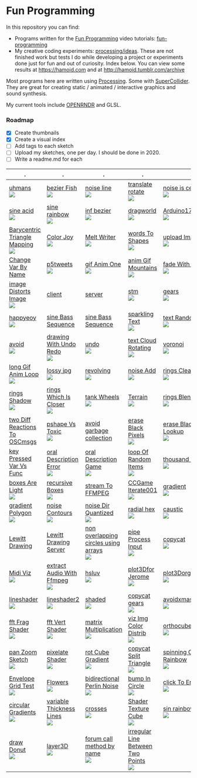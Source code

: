 
# Fun Programming

In this repository you can find:

- Programs written for the [Fun Programming](https://funprogramming.org) video
  tutorials: [fun-programming](https://github.com/hamoid/Fun-Programming/tree/master/processing/fun-programming)
- My creative coding experiments: [processing/ideas](https://github.com/hamoid/Fun-Programming/tree/master/processing/ideas).
  These are not finished work but tests I do while developing a project or experiments done just for fun and out of curiosity.
  Index below. You can view some results at https://hamoid.com and at http://hamoid.tumblr.com/archive

Most programs here are written using [Processing](http://www.processing.org/).
Some with [SuperCollider](https://supercollider.github.io/).
They are great for creating static / animated / interactive graphics and sound synthesis.

My current tools include [OPENRNDR](https://openrndr.org) and GLSL.

### Roadmap

- [x] Create thumbnails
- [x] Create a visual index
- [ ] Add tags to each sketch
- [ ] Upload my sketches, one per day. I should be done in 2020.
- [ ] Write a readme.md for each
 
| . | . | . | . | . |
| --- | --- | --- | --- | --- |
| [uhmans<br>![](processing/ideas/2006/04/uhmans/.thumb.jpg)](https://github.com/hamoid/Fun-Programming/blob/master/processing/ideas/2006/04/uhmans/) | [bezier Fish<br>![](processing/ideas/2011/05/bezierFish/.thumb.jpg)](https://github.com/hamoid/Fun-Programming/blob/master/processing/ideas/2011/05/bezierFish/) | [noise line<br>![](processing/ideas/2011/08/noise_line/.thumb.jpg)](https://github.com/hamoid/Fun-Programming/blob/master/processing/ideas/2011/08/noise_line/) | [translate rotate<br>![](processing/ideas/2011/08/translate_rotate/.thumb.jpg)](https://github.com/hamoid/Fun-Programming/blob/master/processing/ideas/2011/08/translate_rotate/) | [noise is centered<br>![](processing/ideas/2011/09/noise_is_centered/.thumb.jpg)](https://github.com/hamoid/Fun-Programming/blob/master/processing/ideas/2011/09/noise_is_centered/)  |
| [sine acid<br>![](processing/ideas/2011/09/sine_acid/.thumb.jpg)](https://github.com/hamoid/Fun-Programming/blob/master/processing/ideas/2011/09/sine_acid/) | [sine rainbow<br>![](processing/ideas/2011/09/sine_rainbow/.thumb.jpg)](https://github.com/hamoid/Fun-Programming/blob/master/processing/ideas/2011/09/sine_rainbow/) | [inf bezier<br>![](processing/ideas/2012/02/inf_bezier/.thumb.jpg)](https://github.com/hamoid/Fun-Programming/blob/master/processing/ideas/2012/02/inf_bezier/) | [dragworld<br>![](processing/ideas/2012/06/dragworld/.thumb.jpg)](https://github.com/hamoid/Fun-Programming/blob/master/processing/ideas/2012/06/dragworld/) | [Arduino178Children<br>![](processing/ideas/2013/01/Arduino178Children/.thumb.jpg)](https://github.com/hamoid/Fun-Programming/blob/master/processing/ideas/2013/01/Arduino178Children/)  |
| [Barycentric Triangle Mapping<br>![](processing/ideas/2013/02/BarycentricTriangleMapping/.thumb.jpg)](https://github.com/hamoid/Fun-Programming/blob/master/processing/ideas/2013/02/BarycentricTriangleMapping/) | [Color Joy<br>![](processing/ideas/2013/02/ColorJoy/.thumb.jpg)](https://github.com/hamoid/Fun-Programming/blob/master/processing/ideas/2013/02/ColorJoy/) | [Melt Writer<br>![](processing/ideas/2013/02/MeltWriter/.thumb.jpg)](https://github.com/hamoid/Fun-Programming/blob/master/processing/ideas/2013/02/MeltWriter/) | [words To Shapes<br>![](processing/ideas/2013/06/wordsToShapes/.thumb.jpg)](https://github.com/hamoid/Fun-Programming/blob/master/processing/ideas/2013/06/wordsToShapes/) | [upload Image<br>![](processing/ideas/2013/07/uploadImage/.thumb.jpg)](https://github.com/hamoid/Fun-Programming/blob/master/processing/ideas/2013/07/uploadImage/)  |
| [Change Var By Name](https://github.com/hamoid/Fun-Programming/blob/master/processing/ideas/2013/08/ChangeVarByName/) | [p5tweets<br>![](processing/ideas/2013/08/p5tweets/.thumb.jpg)](https://github.com/hamoid/Fun-Programming/blob/master/processing/ideas/2013/08/p5tweets/) | [gif Anim One<br>![](processing/ideas/2013/10/gifAnimOne/.thumb.jpg)](https://github.com/hamoid/Fun-Programming/blob/master/processing/ideas/2013/10/gifAnimOne/) | [anim Gif Mountains<br>![](processing/ideas/2013/11/animGifMountains/.thumb.jpg)](https://github.com/hamoid/Fun-Programming/blob/master/processing/ideas/2013/11/animGifMountains/) | [fade With Shader<br>![](processing/ideas/2013/11/fadeWithShader/.thumb.jpg)](https://github.com/hamoid/Fun-Programming/blob/master/processing/ideas/2013/11/fadeWithShader/)  |
| [image Distorts Image<br>![](processing/ideas/2013/11/imageDistortsImage/.thumb.jpg)](https://github.com/hamoid/Fun-Programming/blob/master/processing/ideas/2013/11/imageDistortsImage/) | [client](https://github.com/hamoid/Fun-Programming/blob/master/processing/ideas/2013/11/prettyDecentDisplay/client/) | [server](https://github.com/hamoid/Fun-Programming/blob/master/processing/ideas/2013/11/prettyDecentDisplay/server/) | [stm<br>![](processing/ideas/2013/11/stm/.thumb.jpg)](https://github.com/hamoid/Fun-Programming/blob/master/processing/ideas/2013/11/stm/) | [gears<br>![](processing/ideas/2013/12/gears/.thumb.jpg)](https://github.com/hamoid/Fun-Programming/blob/master/processing/ideas/2013/12/gears/)  |
| [happyeoy<br>![](processing/ideas/2013/12/happyeoy/.thumb.jpg)](https://github.com/hamoid/Fun-Programming/blob/master/processing/ideas/2013/12/happyeoy/) | [sine Bass Sequence](https://github.com/hamoid/Fun-Programming/blob/master/processing/ideas/2013/12/sineBassSequence/) | [sine Bass Sequence](https://github.com/hamoid/Fun-Programming/blob/master/processing/ideas/2013/12/sineBassSequence/) | [sparkling Text<br>![](processing/ideas/2013/12/sparklingText/.thumb.jpg)](https://github.com/hamoid/Fun-Programming/blob/master/processing/ideas/2013/12/sparklingText/) | [text Randomizer<br>![](processing/ideas/2013/12/textRandomizer/.thumb.jpg)](https://github.com/hamoid/Fun-Programming/blob/master/processing/ideas/2013/12/textRandomizer/)  |
| [avoid<br>![](processing/ideas/2014/01/avoid/.thumb.jpg)](https://github.com/hamoid/Fun-Programming/blob/master/processing/ideas/2014/01/avoid/) | [drawing With Undo Redo<br>![](processing/ideas/2014/01/drawingWithUndoRedo/.thumb.jpg)](https://github.com/hamoid/Fun-Programming/blob/master/processing/ideas/2014/01/drawingWithUndoRedo/) | [undo<br>![](processing/ideas/2014/01/undo/.thumb.jpg)](https://github.com/hamoid/Fun-Programming/blob/master/processing/ideas/2014/01/undo/) | [text Cloud Rotating<br>![](processing/ideas/2014/02/textCloudRotating/.thumb.jpg)](https://github.com/hamoid/Fun-Programming/blob/master/processing/ideas/2014/02/textCloudRotating/) | [voronoi<br>![](processing/ideas/2014/02/voronoi/.thumb.jpg)](https://github.com/hamoid/Fun-Programming/blob/master/processing/ideas/2014/02/voronoi/)  |
| [long Gif Anim Loop<br>![](processing/ideas/2014/03/longGifAnimLoop/.thumb.jpg)](https://github.com/hamoid/Fun-Programming/blob/master/processing/ideas/2014/03/longGifAnimLoop/) | [lossy jpg<br>![](processing/ideas/2014/03/lossy_jpg/.thumb.jpg)](https://github.com/hamoid/Fun-Programming/blob/master/processing/ideas/2014/03/lossy_jpg/) | [revolving<br>![](processing/ideas/2014/03/revolving/.thumb.jpg)](https://github.com/hamoid/Fun-Programming/blob/master/processing/ideas/2014/03/revolving/) | [noise Add<br>![](processing/ideas/2014/04/noiseAdd/.thumb.jpg)](https://github.com/hamoid/Fun-Programming/blob/master/processing/ideas/2014/04/noiseAdd/) | [rings Cleaner<br>![](processing/ideas/2014/04/ringsCleaner/.thumb.jpg)](https://github.com/hamoid/Fun-Programming/blob/master/processing/ideas/2014/04/ringsCleaner/)  |
| [rings Shadow<br>![](processing/ideas/2014/04/ringsShadow/.thumb.jpg)](https://github.com/hamoid/Fun-Programming/blob/master/processing/ideas/2014/04/ringsShadow/) | [rings Which Is Closer<br>![](processing/ideas/2014/04/ringsWhichIsCloser/.thumb.jpg)](https://github.com/hamoid/Fun-Programming/blob/master/processing/ideas/2014/04/ringsWhichIsCloser/) | [tank Wheels<br>![](processing/ideas/2014/04/tankWheels/.thumb.jpg)](https://github.com/hamoid/Fun-Programming/blob/master/processing/ideas/2014/04/tankWheels/) | [Terrain<br>![](processing/ideas/2014/05/Terrain/.thumb.jpg)](https://github.com/hamoid/Fun-Programming/blob/master/processing/ideas/2014/05/Terrain/) | [rings Blend Mode<br>![](processing/ideas/2014/05/ringsBlendMode/.thumb.jpg)](https://github.com/hamoid/Fun-Programming/blob/master/processing/ideas/2014/05/ringsBlendMode/)  |
| [two Diff Reactions To OSCmsgs](https://github.com/hamoid/Fun-Programming/blob/master/processing/ideas/2014/05/twoDiffReactionsToOSCmsgs/) | [pshape Vs Toxic<br>![](processing/ideas/2014/06/pshapeVsToxic/.thumb.jpg)](https://github.com/hamoid/Fun-Programming/blob/master/processing/ideas/2014/06/pshapeVsToxic/) | [avoid garbage collection](https://github.com/hamoid/Fun-Programming/blob/master/processing/ideas/2014/08/avoid_garbage_collection/) | [erase Black Pixels<br>![](processing/ideas/2014/09/eraseBlackPixels/.thumb.jpg)](https://github.com/hamoid/Fun-Programming/blob/master/processing/ideas/2014/09/eraseBlackPixels/) | [erase Black Pixels Lookup<br>![](processing/ideas/2014/09/eraseBlackPixelsLookup/.thumb.jpg)](https://github.com/hamoid/Fun-Programming/blob/master/processing/ideas/2014/09/eraseBlackPixelsLookup/)  |
| [key Pressed Var Vs Func](https://github.com/hamoid/Fun-Programming/blob/master/processing/ideas/2014/10/keyPressedVarVsFunc/) | [oral Description Error<br>![](processing/ideas/2014/10/oralDescriptionError/.thumb.jpg)](https://github.com/hamoid/Fun-Programming/blob/master/processing/ideas/2014/10/oralDescriptionError/) | [oral Description Game<br>![](processing/ideas/2014/10/oralDescriptionGame/.thumb.jpg)](https://github.com/hamoid/Fun-Programming/blob/master/processing/ideas/2014/10/oralDescriptionGame/) | [loop Of Random Items<br>![](processing/ideas/2014/11/loopOfRandomItems/.thumb.jpg)](https://github.com/hamoid/Fun-Programming/blob/master/processing/ideas/2014/11/loopOfRandomItems/) | [thousand Rects<br>![](processing/ideas/2014/11/thousandRects/.thumb.jpg)](https://github.com/hamoid/Fun-Programming/blob/master/processing/ideas/2014/11/thousandRects/)  |
| [boxes Are Light<br>![](processing/ideas/2015/01/boxesAreLight/.thumb.jpg)](https://github.com/hamoid/Fun-Programming/blob/master/processing/ideas/2015/01/boxesAreLight/) | [recursive Boxes<br>![](processing/ideas/2015/01/recursiveBoxes/.thumb.jpg)](https://github.com/hamoid/Fun-Programming/blob/master/processing/ideas/2015/01/recursiveBoxes/) | [stream To FFMPEG](https://github.com/hamoid/Fun-Programming/blob/master/processing/ideas/2015/01/streamToFFMPEG/) | [CCGame Iterate001<br>![](processing/ideas/2015/02/CCGame_Iterate001/.thumb.jpg)](https://github.com/hamoid/Fun-Programming/blob/master/processing/ideas/2015/02/CCGame_Iterate001/) | [gradient<br>![](processing/ideas/2015/03/gradient/.thumb.jpg)](https://github.com/hamoid/Fun-Programming/blob/master/processing/ideas/2015/03/gradient/)  |
| [gradient Polygon<br>![](processing/ideas/2015/03/gradientPolygon/.thumb.jpg)](https://github.com/hamoid/Fun-Programming/blob/master/processing/ideas/2015/03/gradientPolygon/) | [noise Contours<br>![](processing/ideas/2015/09/noiseContours/.thumb.jpg)](https://github.com/hamoid/Fun-Programming/blob/master/processing/ideas/2015/09/noiseContours/) | [noise Dir Quantized<br>![](processing/ideas/2015/09/noiseDirQuantized/.thumb.jpg)](https://github.com/hamoid/Fun-Programming/blob/master/processing/ideas/2015/09/noiseDirQuantized/) | [radial hex<br>![](processing/ideas/2015/09/radial_hex/.thumb.jpg)](https://github.com/hamoid/Fun-Programming/blob/master/processing/ideas/2015/09/radial_hex/) | [caustic<br>![](processing/ideas/2016/02/caustic/.thumb.jpg)](https://github.com/hamoid/Fun-Programming/blob/master/processing/ideas/2016/02/caustic/)  |
| [Lewitt Drawing](https://github.com/hamoid/Fun-Programming/blob/master/processing/ideas/2016/05/LewittDrawing/) | [Lewitt Drawing Server](https://github.com/hamoid/Fun-Programming/blob/master/processing/ideas/2016/05/LewittDrawingServer/) | [non overlapping circles using arrays<br>![](processing/ideas/2016/07/non_overlapping_circles_using_arrays/.thumb.jpg)](https://github.com/hamoid/Fun-Programming/blob/master/processing/ideas/2016/07/non_overlapping_circles_using_arrays/) | [pipe Process Input<br>![](processing/ideas/2016/07/pipeProcessInput/.thumb.jpg)](https://github.com/hamoid/Fun-Programming/blob/master/processing/ideas/2016/07/pipeProcessInput/) | [copycat<br>![](processing/ideas/2017/01/copycat/.thumb.jpg)](https://github.com/hamoid/Fun-Programming/blob/master/processing/ideas/2017/01/copycat/)  |
| [Midi Viz<br>![](processing/ideas/2017/04/MidiViz/.thumb.jpg)](https://github.com/hamoid/Fun-Programming/blob/master/processing/ideas/2017/04/MidiViz/) | [extract Audio With Ffmpeg<br>![](processing/ideas/2017/05/extractAudioWithFfmpeg/.thumb.jpg)](https://github.com/hamoid/Fun-Programming/blob/master/processing/ideas/2017/05/extractAudioWithFfmpeg/) | [hsluv<br>![](processing/ideas/2017/05/hsluv/.thumb.jpg)](https://github.com/hamoid/Fun-Programming/blob/master/processing/ideas/2017/05/hsluv/) | [plot3Dfor Jerome<br>![](processing/ideas/2017/05/plot3DforJerome/.thumb.jpg)](https://github.com/hamoid/Fun-Programming/blob/master/processing/ideas/2017/05/plot3DforJerome/) | [plot3Dorganic<br>![](processing/ideas/2017/05/plot3Dorganic/.thumb.jpg)](https://github.com/hamoid/Fun-Programming/blob/master/processing/ideas/2017/05/plot3Dorganic/)  |
| [lineshader<br>![](processing/ideas/2017/08/lineshader/.thumb.jpg)](https://github.com/hamoid/Fun-Programming/blob/master/processing/ideas/2017/08/lineshader/) | [lineshader2<br>![](processing/ideas/2017/08/lineshader2/.thumb.jpg)](https://github.com/hamoid/Fun-Programming/blob/master/processing/ideas/2017/08/lineshader2/) | [shaded<br>![](processing/ideas/2017/08/shaded/.thumb.jpg)](https://github.com/hamoid/Fun-Programming/blob/master/processing/ideas/2017/08/shaded/) | [copycat gears<br>![](processing/ideas/2017/10/copycat_gears/.thumb.jpg)](https://github.com/hamoid/Fun-Programming/blob/master/processing/ideas/2017/10/copycat_gears/) | [avoidxmas<br>![](processing/ideas/2017/12/avoidxmas/.thumb.jpg)](https://github.com/hamoid/Fun-Programming/blob/master/processing/ideas/2017/12/avoidxmas/)  |
| [fft Frag Shader<br>![](processing/ideas/2018/03/fftFragShader/.thumb.jpg)](https://github.com/hamoid/Fun-Programming/blob/master/processing/ideas/2018/03/fftFragShader/) | [fft Vert Shader<br>![](processing/ideas/2018/03/fftVertShader/.thumb.jpg)](https://github.com/hamoid/Fun-Programming/blob/master/processing/ideas/2018/03/fftVertShader/) | [matrix Multiplication<br>![](processing/ideas/2018/03/matrixMultiplication/.thumb.jpg)](https://github.com/hamoid/Fun-Programming/blob/master/processing/ideas/2018/03/matrixMultiplication/) | [viz Img Color Distrib<br>![](processing/ideas/2018/03/vizImgColorDistrib/.thumb.jpg)](https://github.com/hamoid/Fun-Programming/blob/master/processing/ideas/2018/03/vizImgColorDistrib/) | [orthocubes<br>![](processing/ideas/2018/04/orthocubes/.thumb.jpg)](https://github.com/hamoid/Fun-Programming/blob/master/processing/ideas/2018/04/orthocubes/)  |
| [pan Zoom Sketch<br>![](processing/ideas/2018/08/panZoomSketch/.thumb.jpg)](https://github.com/hamoid/Fun-Programming/blob/master/processing/ideas/2018/08/panZoomSketch/) | [pixelate Shader<br>![](processing/ideas/2018/08/pixelateShader/.thumb.jpg)](https://github.com/hamoid/Fun-Programming/blob/master/processing/ideas/2018/08/pixelateShader/) | [rot Cube Gradient<br>![](processing/ideas/2018/09/rotCubeGradient/.thumb.jpg)](https://github.com/hamoid/Fun-Programming/blob/master/processing/ideas/2018/09/rotCubeGradient/) | [copycat Split Triangle<br>![](processing/ideas/2018/10/copycatSplitTriangle/.thumb.jpg)](https://github.com/hamoid/Fun-Programming/blob/master/processing/ideas/2018/10/copycatSplitTriangle/) | [spinning Cube Rainbow<br>![](processing/ideas/2018/10/spinningCubeRainbow/.thumb.jpg)](https://github.com/hamoid/Fun-Programming/blob/master/processing/ideas/2018/10/spinningCubeRainbow/)  |
| [Envelope Grid Test<br>![](processing/ideas/2018/11/EnvelopeGridTest/.thumb.jpg)](https://github.com/hamoid/Fun-Programming/blob/master/processing/ideas/2018/11/EnvelopeGridTest/) | [Flowers<br>![](processing/ideas/2018/11/Flowers/.thumb.jpg)](https://github.com/hamoid/Fun-Programming/blob/master/processing/ideas/2018/11/Flowers/) | [bidirectional Perlin Noise<br>![](processing/ideas/2019/01/bidirectionalPerlinNoise/.thumb.jpg)](https://github.com/hamoid/Fun-Programming/blob/master/processing/ideas/2019/01/bidirectionalPerlinNoise/) | [bump In Circle<br>![](processing/ideas/2019/01/bumpInCircle/.thumb.jpg)](https://github.com/hamoid/Fun-Programming/blob/master/processing/ideas/2019/01/bumpInCircle/) | [click To Erase<br>![](processing/ideas/2019/01/clickToErase/.thumb.jpg)](https://github.com/hamoid/Fun-Programming/blob/master/processing/ideas/2019/01/clickToErase/)  |
| [circular Gradients<br>![](processing/ideas/2019/04/circularGradients/.thumb.jpg)](https://github.com/hamoid/Fun-Programming/blob/master/processing/ideas/2019/04/circularGradients/) | [variable Thickness Lines<br>![](processing/ideas/2019/04/variableThicknessLines/.thumb.jpg)](https://github.com/hamoid/Fun-Programming/blob/master/processing/ideas/2019/04/variableThicknessLines/) | [crosses<br>![](processing/ideas/2019/06/crosses/.thumb.jpg)](https://github.com/hamoid/Fun-Programming/blob/master/processing/ideas/2019/06/crosses/) | [Shader Texture Cube<br>![](processing/ideas/2019/08/ShaderTextureCube/.thumb.jpg)](https://github.com/hamoid/Fun-Programming/blob/master/processing/ideas/2019/08/ShaderTextureCube/) | [sin rainbow<br>![](processing/ideas/2019/09/sin_rainbow/.thumb.jpg)](https://github.com/hamoid/Fun-Programming/blob/master/processing/ideas/2019/09/sin_rainbow/)  |
| [draw Donut<br>![](processing/ideas/2019/11/drawDonut/.thumb.jpg)](https://github.com/hamoid/Fun-Programming/blob/master/processing/ideas/2019/11/drawDonut/) | [layer3D<br>![](processing/ideas/2019/11/layer3D/.thumb.jpg)](https://github.com/hamoid/Fun-Programming/blob/master/processing/ideas/2019/11/layer3D/) | [forum call method by name<br>![](processing/ideas/2020/01/forum_call_method_by_name/.thumb.jpg)](https://github.com/hamoid/Fun-Programming/blob/master/processing/ideas/2020/01/forum_call_method_by_name/) | [irregular Line Between Two Points<br>![](processing/ideas/2020/03/irregularLineBetweenTwoPoints/.thumb.jpg)](https://github.com/hamoid/Fun-Programming/blob/master/processing/ideas/2020/03/irregularLineBetweenTwoPoints/) 